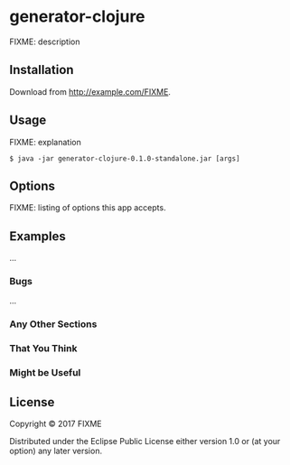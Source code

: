 # generator-clojure

FIXME: description

## Installation

Download from http://example.com/FIXME.

## Usage

FIXME: explanation

    $ java -jar generator-clojure-0.1.0-standalone.jar [args]

## Options

FIXME: listing of options this app accepts.

## Examples

...

### Bugs

...

### Any Other Sections
### That You Think
### Might be Useful

## License

Copyright © 2017 FIXME

Distributed under the Eclipse Public License either version 1.0 or (at
your option) any later version.
